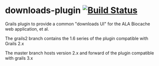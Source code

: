 # downloads-plugin  [![Build Status](https://travis-ci.org/AtlasOfLivingAustralia/downloads-plugin.svg?branch=master)](https://travis-ci.org/AtlasOfLivingAustralia/downloads-plugin)
Grails plugin to provide a common "downloads UI" for the ALA Biocache web application, et al.

The grails2 branch contains the 1.6 series of the plugin compatible with Grails 2.x

The master branch hosts version 2.x and forward of the plugin compatible with grails 3.x
